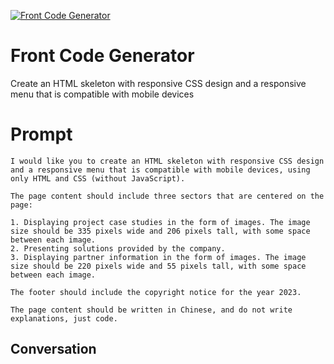 
[![Front Code Generator](https://flow-prompt-covers.s3.us-west-1.amazonaws.com/icon/vintage/vint_9.png)]()
# Front Code Generator 
Create an HTML skeleton with responsive CSS design and a responsive menu that is compatible with mobile devices

# Prompt

```
I would like you to create an HTML skeleton with responsive CSS design and a responsive menu that is compatible with mobile devices, using only HTML and CSS (without JavaScript).

The page content should include three sectors that are centered on the page:

1. Displaying project case studies in the form of images. The image size should be 335 pixels wide and 206 pixels tall, with some space between each image.
2. Presenting solutions provided by the company.
3. Displaying partner information in the form of images. The image size should be 220 pixels wide and 55 pixels tall, with some space between each image.

The footer should include the copyright notice for the year 2023.

The page content should be written in Chinese, and do not write explanations, just code.
```

## Conversation




